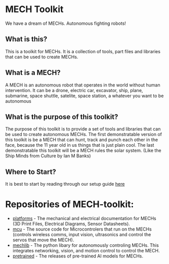 # MECH Toolkit
We have a dream of MECHs. Autonomous fighting robots!

## What is this?
This is a toolkit for MECHs. It is a collection of tools, part files and libraries that can be used to create MECHs.

## What is a MECH?
A MECH is an autonomous robot that operates in the world without human intervention. It can be a drone, electric car, excavator, ship, plane, submarine, space shuttle, satelite, space station, a whatever you want to be autonomous

## What is the purpose of this toolkit?
The purpose of this toolkit is to provide a set of tools and libraries that can be used to create autonomous MECHs.
The first demonstratable version of this toolkit is be a MECH that can hunt, track and punch each other in the face, because the 11 year old in us things that is just plain cool.
The last demonstratable this toolkit will be a MECH rules the solar system. (Like the Ship Minds from Culture by Ian M Banks)

## Where to Start?
It is best to start by reading through our setup guide [here](https://www.instructables.com/Punchy-the-MECH-the-Autonomous-Fight-Club/)

# Repositories of MECH-toolkit:

- [platforms](https://github.com/mech-toolkit/platforms) - The mechanical and electrical documentation for MECHs (3D Print Files, Electrical Diagrams, Sensor Datasheets).
- [mcu](https://github.com/mech-toolkit/mcu) - The source code for Microcontrolers that run on the MECHs (controls wireless comms, input vision, ultrasonics and control the servos that move the MECH).
- [mechlib](https://github.com/mech-toolkit/mechlib) - The python libary for autonomously controling MECHs.  This integrates networking, vision, and motion control to control the MECH.
- [pretrained](https://github.com/mech-toolkit/pretrained) - The releases of pre-trained AI models for MECHs.
